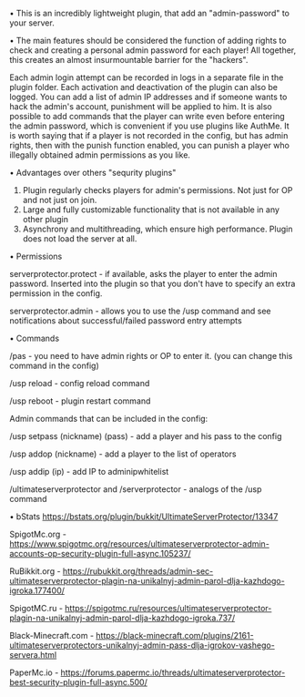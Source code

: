• This is an  incredibly lightweight plugin, that add an "admin-password" to your server.

• The main features should be considered the function of adding rights to check and creating a personal admin password for each player! All together, this creates an almost insurmountable barrier for the "hackers".

Each admin login attempt can be recorded in logs in a separate file in the plugin folder. Each activation and deactivation of the plugin can also be logged. 
You can add a list of admin IP addresses and if someone wants to hack the admin's account, punishment will be applied to him. 
It is also possible to add commands that the player can write even before entering the admin password, which is convenient if you use plugins like AuthMe. 
It is worth saying that if a player is not recorded in the config, but has admin rights, then with the punish function enabled, you can punish a player who illegally obtained admin permissions as you like.

• Advantages over others "sequrity plugins"
1) Plugin regularly checks players for admin's permissions. Not just for OP and not just on join.
2) Large and fully customizable functionality that is not available in any other plugin
3) Asynchrony and multithreading, which ensure high performance. Plugin does not load the server at all.

• Permissions

serverprotector.protect - if available, asks the player to enter the admin password. Inserted into the plugin so that you don't have to specify an extra permission in the config. 

serverprotector.admin - allows you to use the /usp command and see notifications about successful/failed password entry attempts

• Commands

/pas <password> - you need to have admin rights or OP to enter it. (you can change this command in the config) 

/usp reload - config reload command 

/usp reboot - plugin restart command 

Admin commands that can be included in the config: 

/usp setpass (nickname) (pass) - add a player and his pass to the config 

/usp addop (nickname) - add a player to the list of operators 

/usp addip (ip) - add IP to adminipwhitelist 

/ultimateserverprotector and /serverprotector - analogs of the /usp command
  
• bStats
https://bstats.org/plugin/bukkit/UltimateServerProtector/13347

SpigotMc.org -https://www.spigotmc.org/resources/ultimateserverprotector-admin-accounts-op-security-plugin-full-async.105237/

RuBikkit.org - https://rubukkit.org/threads/admin-sec-ultimateserverprotector-plagin-na-unikalnyj-admin-parol-dlja-kazhdogo-igroka.177400/

SpigotMC.ru - https://spigotmc.ru/resources/ultimateserverprotector-plagin-na-unikalnyj-admin-parol-dlja-kazhdogo-igroka.737/

Black-Minecraft.com - https://black-minecraft.com/plugins/2161-ultimateserverprotectors-unikalnyj-admin-pass-dlja-igrokov-vashego-servera.html

PaperMc.io - https://forums.papermc.io/threads/ultimateserverprotector-best-security-plugin-full-async.500/
